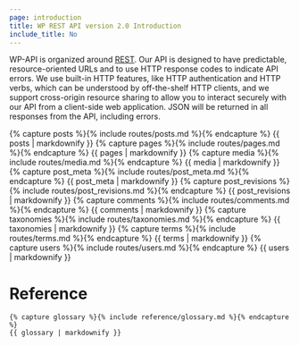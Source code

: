 ```yaml
---
page: introduction
title: WP REST API version 2.0 Introduction
include_title: No
---
```

WP-API is organized around [REST][]. Our API is designed to have predictable,
resource-oriented URLs and to use HTTP response codes to indicate API errors.
We use built-in HTTP features, like HTTP authentication and HTTP verbs, which
can be understood by off-the-shelf HTTP clients, and we support cross-origin
resource sharing to allow you to interact securely with our API from a
client-side web application. JSON will be returned in all responses from the
API, including errors.

[REST]: http://en.wikipedia.org/wiki/Representational_state_transfer

<div class="routes">
	{% capture posts %}{% include routes/posts.md %}{% endcapture %}
	{{ posts | markdownify }}
	{% capture pages %}{% include routes/pages.md %}{% endcapture %}
	{{ pages | markdownify }}
	{% capture media %}{% include routes/media.md %}{% endcapture %}
	{{ media | markdownify }}
	{% capture post_meta %}{% include routes/post_meta.md %}{% endcapture %}
	{{ post_meta | markdownify }}
	{% capture post_revisions %}{% include routes/post_revisions.md %}{% endcapture %}
	{{ post_revisions | markdownify }}
	{% capture comments %}{% include routes/comments.md %}{% endcapture %}
	{{ comments | markdownify }}
	{% capture taxonomies %}{% include routes/taxonomies.md %}{% endcapture %}
	{{ taxonomies | markdownify }}
	{% capture terms %}{% include routes/terms.md %}{% endcapture %}
	{{ terms | markdownify }}
	{% capture users %}{% include routes/users.md %}{% endcapture %}
	{{ users | markdownify }}
</div>

<div class="reference">
	<h1 id="reference">Reference</h1>

	{% capture glossary %}{% include reference/glossary.md %}{% endcapture %}
	{{ glossary | markdownify }}

</div>
